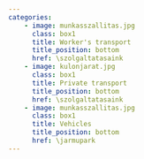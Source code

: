 ```yaml
---
categories:
    - image: munkasszallitas.jpg
      class: box1
      title: Worker's transport
      title_position: bottom
      href: \szolgaltatasaink
    - image: kulonjarat.jpg
      class: box1
      title: Private transport
      title_position: bottom
      href: \szolgaltatasaink
    - image: munkasszallitas.jpg
      class: box1
      title: Vehicles
      title_position: bottom
      href: \jarmupark     
---
```

<br/>
